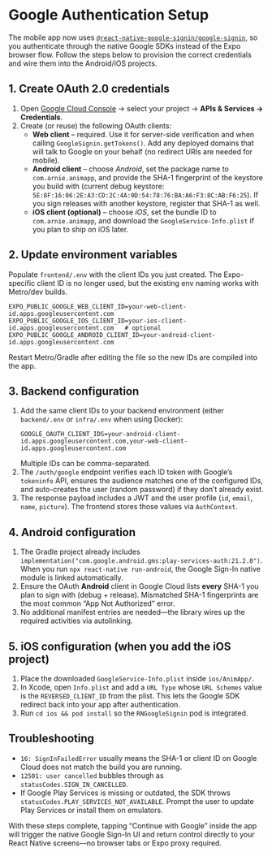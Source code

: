 # Google Authentication Setup

The mobile app now uses [`@react-native-google-signin/google-signin`](https://react-native-google-signin.github.io/docs/install), so you authenticate through the native Google SDKs instead of the Expo browser flow. Follow the steps below to provision the correct credentials and wire them into the Android/iOS projects.

## 1. Create OAuth 2.0 credentials

1. Open [Google Cloud Console](https://console.cloud.google.com/) → select your project → **APIs & Services → Credentials**.
2. Create (or reuse) the following OAuth clients:
   - **Web client** – required. Use it for server-side verification and when calling `GoogleSignin.getTokens()`. Add any deployed domains that will talk to Google on your behalf (no redirect URIs are needed for mobile).
   - **Android client** – choose *Android*, set the package name to `com.arnie.animapp`, and provide the SHA-1 fingerprint of the keystore you build with (current debug keystore: `5E:8F:16:06:2E:A3:CD:2C:4A:0D:54:78:76:BA:A6:F3:8C:AB:F6:25`). If you sign releases with another keystore, register that SHA-1 as well.
   - **iOS client (optional)** – choose *iOS*, set the bundle ID to `com.arnie.animapp`, and download the `GoogleService-Info.plist` if you plan to ship on iOS later.

## 2. Update environment variables

Populate `frontend/.env` with the client IDs you just created. The Expo-specific client ID is no longer used, but the existing env naming works with Metro/dev builds.

```env
EXPO_PUBLIC_GOOGLE_WEB_CLIENT_ID=your-web-client-id.apps.googleusercontent.com
EXPO_PUBLIC_GOOGLE_IOS_CLIENT_ID=your-ios-client-id.apps.googleusercontent.com   # optional
EXPO_PUBLIC_GOOGLE_ANDROID_CLIENT_ID=your-android-client-id.apps.googleusercontent.com
```

Restart Metro/Gradle after editing the file so the new IDs are compiled into the app.

## 3. Backend configuration

1. Add the same client IDs to your backend environment (either `backend/.env` or `infra/.env` when using Docker):
   ```env
   GOOGLE_OAUTH_CLIENT_IDS=your-android-client-id.apps.googleusercontent.com,your-web-client-id.apps.googleusercontent.com
   ```
   Multiple IDs can be comma-separated.
2. The `/auth/google` endpoint verifies each ID token with Google’s `tokeninfo` API, ensures the audience matches one of the configured IDs, and auto-creates the user (random password) if they don’t already exist.
3. The response payload includes a JWT and the user profile (`id`, `email`, `name`, `picture`). The frontend stores those values via `AuthContext`.

## 4. Android configuration

1. The Gradle project already includes `implementation("com.google.android.gms:play-services-auth:21.2.0")`. When you run `npx react-native run-android`, the Google Sign-In native module is linked automatically.
2. Ensure the OAuth **Android** client in Google Cloud lists **every** SHA-1 you plan to sign with (debug + release). Mismatched SHA-1 fingerprints are the most common “App Not Authorized” error.
3. No additional manifest entries are needed—the library wires up the required activities via autolinking.

## 5. iOS configuration (when you add the iOS project)

1. Place the downloaded `GoogleService-Info.plist` inside `ios/AnimApp/`.
2. In Xcode, open `Info.plist` and add a `URL Type` whose `URL Schemes` value is the `REVERSED_CLIENT_ID` from the plist. This lets the Google SDK redirect back into your app after authentication.
3. Run `cd ios && pod install` so the `RNGoogleSignin` pod is integrated.

## Troubleshooting

- `16: SignInFailedError` usually means the SHA-1 or client ID on Google Cloud does not match the build you are running.
- `12501: user cancelled` bubbles through as `statusCodes.SIGN_IN_CANCELLED`.
- If Google Play Services is missing or outdated, the SDK throws `statusCodes.PLAY_SERVICES_NOT_AVAILABLE`. Prompt the user to update Play Services or install them on emulators.

With these steps complete, tapping “Continue with Google” inside the app will trigger the native Google Sign-In UI and return control directly to your React Native screens—no browser tabs or Expo proxy required.
